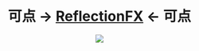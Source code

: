 <h1 align="center">可点 -> <a href="https://mve.sfclub.cc">ReflectionFX</a> <- 可点</h1>

<div align="center">
  
  [![](https://www.jitpack.io/v/MeiVinEight/ReflectionFX.svg)](https://www.jitpack.io/#MeiVinEight/ReflectionFX)
  
</div>
